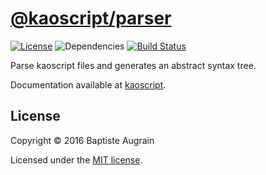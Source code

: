 [@kaoscript/parser](https://github.com/kaoscript/parser)
=================================================================

[![License](https://img.shields.io/badge/license-MIT-blue.svg)](./LICENSE)
![Dependencies](https://img.shields.io/david/kaoscript/parser.svg)
[![Build Status](https://img.shields.io/travis/kaoscript/parser.svg)](https://travis-ci.org/kaoscript/parser)

Parse kaoscript files and generates an abstract syntax tree.

Documentation available at [kaoscript](https://github.com/kaoscript/kaoscript).

License
-------

Copyright &copy; 2016 Baptiste Augrain

Licensed under the [MIT license](http://www.opensource.org/licenses/mit-license.php).